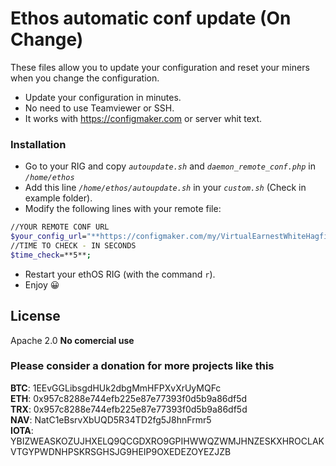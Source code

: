 # Ethos automatic conf update (On Change)

These files allow you to update your configuration and reset your miners when you change the configuration.

  - Update your configuration in minutes.
  - No need to use Teamviewer or SSH.
  - It works with https://configmaker.com or server whit text.

### Installation
- Go to your RIG and copy *```autoupdate.sh```* and *```daemon_remote_conf.php```* in *```/home/ethos```*
- Add this line *```/home/ethos/autoupdate.sh```* in your *```custom.sh```* (Check in example folder).
- Modify the following lines with your remote file:
 ```sh
//YOUR REMOTE CONF URL
$your_config_url="**https://configmaker.com/my/VirtualEarnestWhiteHagfish.txt**";
//TIME TO CHECK - IN SECONDS
$time_check=**5**;
```
- Restart your ethOS RIG (with the command ```r```).
- Enjoy 😀


License
----

Apache 2.0
**No comercial use**

### Please consider a donation for more projects like this

**BTC**: 1EEvGGLibsgdHUk2dbgMmHFPXvXrUyMQFc <br />
**ETH**: 0x957c8288e744efb225e87e77393f0d5b9a86df5d <br />
**TRX**: 0x957c8288e744efb225e87e77393f0d5b9a86df5d <br />
**NAV**: NatC1eBsrvXbUQD5R34TD2fg5J8hnFrmr5 <br />
**IOTA**: YBIZWEASKOZUJHXELQ9QCGDXRO9GPIHWWQZWMJHNZESKXHROCLAKVTGYPWDNHPSKRSGHSJG9HEIP9OXEDEZOYEZJZB
